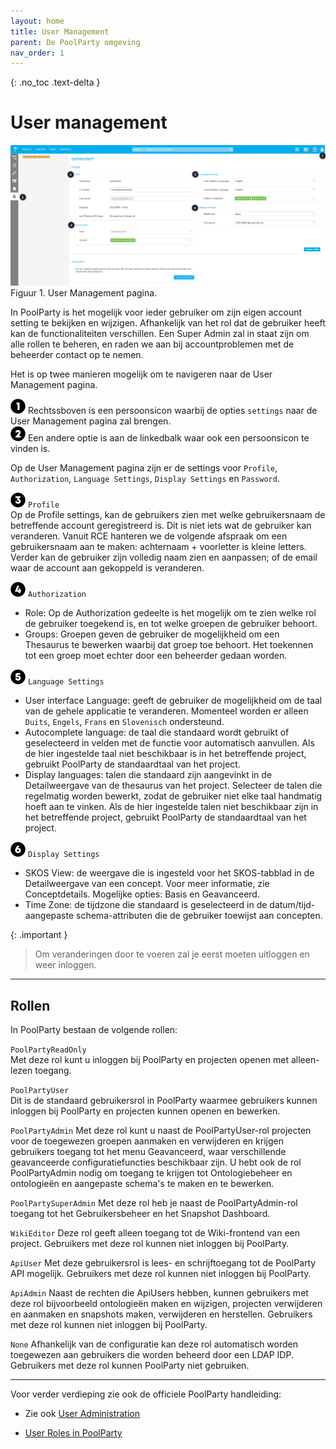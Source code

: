 ```yaml
---
layout: home
title: User Management
parent: De PoolParty omgeving
nav_order: 1
---
```

{: .no_toc .text-delta }

<script>
{% include js/custom.js %}
</script>

<!-- Overlay (only once) -->
<div id="overlay" 
     style="display: none; 
            position: fixed; 
            top: 0; 
            left: 0; 
            width: 100%; 
            height: 100%; 
            background: rgba(0, 0, 0, 0.8); 
            justify-content: center; 
            align-items: center; 
            z-index: 1000;">
  
  <img id="zoomImage" 
       alt="Zoomed Image" 
       style="max-width: 90%; 
              max-height: 90%; 
              cursor: zoom-out;" 
       onclick="closeZoom()" />
</div>

# User management


<img src="user-management.png" 
     alt="Project Image 1" 
     style="width: 800px; cursor: zoom-in;" 
     onclick="openZoom('user-management.png')" />
Figuur 1. User Management pagina.

In PoolParty is het mogelijk voor ieder gebruiker om zijn eigen account setting te bekijken en wijzigen. Afhankelijk van het rol dat de gebruiker heeft kan de functionaliteiten verschillen. Een Super Admin zal in staat zijn om alle rollen te beheren, en raden we aan bij accountproblemen met de beheerder contact op te nemen.

Het is op twee manieren mogelijk om te navigeren naar de User Management pagina.  

![Image](../icon01.png) Rechtssboven is een persoonsicon waarbij de opties `settings` naar de User Management pagina zal brengen.   
![Image](../icon02.png) Een andere optie is aan de linkedbalk waar ook een persoonsicon te vinden is.

Op de User Management pagina zijn er de settings voor `Profile`, `Authorization`, `Language Settings`, `Display Settings` en `Password`.  

![Image](../icon03.png) `Profile`  
Op de Profile settings, kan de gebruikers zien met welke gebruikersnaam de betreffende account geregistreerd is. Dit is niet iets wat de gebruiker kan veranderen. Vanuit RCE hanteren we de volgende afspraak om een gebruikersnaam aan te maken: achternaam + voorletter is kleine letters. 
Verder kan de gebruiker zijn volledig naam zien en aanpassen; of de email waar de account aan gekoppeld is veranderen.  

![Image](../icon04.png) `Authorization`
- Role: Op de Authorization gedeelte is het mogelijk om te zien welke rol de gebruiker toegekend is, en tot welke groepen de gebruiker behoort. 
- Groups: Groepen geven de gebruiker de mogelijkheid om een Thesaurus te bewerken waarbij dat groep toe behoort. Het toekennen tot een groep moet echter door een beheerder gedaan worden.  

![Image](../icon05.png) `Language Settings` 
- User interface Language: geeft de gebruiker de mogelijkheid om de taal van de gehele applicatie te veranderen. Momenteel worden er alleen `Duits`, `Engels`, `Frans` en `Slovenisch` ondersteund.  
- Autocomplete language: de taal die standaard wordt gebruikt of geselecteerd in velden met de functie voor automatisch aanvullen. Als de hier ingestelde taal niet beschikbaar is in het betreffende project, gebruikt PoolParty de standaardtaal van het project.  
- Display languages: talen die standaard zijn aangevinkt in de Detailweergave van de thesaurus van het project. Selecteer de talen die regelmatig worden bewerkt, zodat de gebruiker niet elke taal handmatig hoeft aan te vinken. Als de hier ingestelde talen niet beschikbaar zijn in het betreffende project, gebruikt PoolParty de standaardtaal van het project.  

![Image](../icon06.png) `Display Settings` 
- SKOS View: de weergave die is ingesteld voor het SKOS-tabblad in de Detailweergave van een concept. Voor meer informatie, zie Conceptdetails. Mogelijke opties: Basis en Geavanceerd.  
- Time Zone: de tijdzone die standaard is geselecteerd in de datum/tijd-aangepaste schema-attributen die de gebruiker toewijst aan concepten.  



{: .important }
> Om veranderingen door te voeren zal je eerst moeten uitloggen en weer inloggen.


---


## Rollen
In PoolParty bestaan ​​de volgende rollen:

`PoolPartyReadOnly`  
Met deze rol kunt u inloggen bij PoolParty en projecten openen met alleen-lezen toegang.

`PoolPartyUser`  
Dit is de standaard gebruikersrol in PoolParty waarmee gebruikers kunnen inloggen bij
PoolParty en projecten kunnen openen en bewerken.

`PoolPartyAdmin`
Met deze rol kunt u naast de PoolPartyUser-rol projecten voor de toegewezen groepen
aanmaken en verwijderen en krijgen gebruikers toegang tot het menu Geavanceerd, waar
verschillende geavanceerde configuratiefuncties beschikbaar zijn. U hebt ook de rol
PoolPartyAdmin nodig om toegang te krijgen tot Ontologiebeheer en ontologieën en
aangepaste schema&#39;s te maken en te bewerken.

`PoolPartySuperAdmin`
Met deze rol heb je naast de PoolPartyAdmin-rol toegang tot het Gebruikersbeheer en het
Snapshot Dashboard.

`WikiEditor`
Deze rol geeft alleen toegang tot de Wiki-frontend van een project. Gebruikers met deze rol
kunnen niet inloggen bij PoolParty.

`ApiUser`
Met deze gebruikersrol is lees- en schrijftoegang tot de PoolParty API mogelijk. Gebruikers
met deze rol kunnen niet inloggen bij PoolParty.

`ApiAdmin`
Naast de rechten die ApiUsers hebben, kunnen gebruikers met deze rol bijvoorbeeld
ontologieën maken en wijzigen, projecten verwijderen en aanmaken en snapshots maken,
verwijderen en herstellen. Gebruikers met deze rol kunnen niet inloggen bij PoolParty.

`None`
Afhankelijk van de configuratie kan deze rol automatisch worden toegewezen aan
gebruikers die worden beheerd door een LDAP IDP. Gebruikers met deze rol kunnen
PoolParty niet gebruiken.


---


Voor verder verdieping zie ook de officiele PoolParty handleiding: 
- Zie ook [User Administration](https://help.poolparty.biz/pp2024r1/en/user-guide-for-knowledge-engineers/basic-features/poolparty-access-management/user-management/user-administration.html) 

- [User Roles in PoolParty](https://help.poolparty.biz/pp2024r1/en/user-guide-for-knowledge-engineers/basic-features/poolparty-access-management/user-rights-management/user-roles-in-poolparty.html)